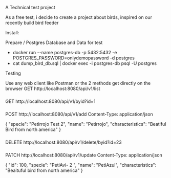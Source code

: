 A Technical test  project 

As a free test,  i decide to create a project about birds, inspired on our recently build 
bird feeder 


Install:


Prepare / Postgres Database and Data for test

* docker run  --name postgres-db -p 5432:5432 -e POSTGRES_PASSWORD=onlydemopassword  -d postgres
* cat dump_bird_db.sql | docker exec -i postgres-db psql -U postgres

Testing 

Use any web client like Postman or the 2 methods get directly on the browser
GET http://localhost:8080/api/v1/list


###


GET http://localhost:8080/api/v1/byid?id=1


###
POST http://localhost:8080/api/v1/add
Content-Type: application/json

{
"specie": "Petirrojo Test 2",
"name": "Petirrojo",
"characteristics": "Beatiful Bird from north america"
}

###
DELETE http://localhost:8080/api/v1/delete/byid?id=23


###
PATCH http://localhost:8080/api/v1/update
Content-Type: application/json

{
"id":  100,
"specie": "PetiAvi- 2  ",
"name": "PetiAzul",
"characteristics": "Beaituful bird from north america"
}
